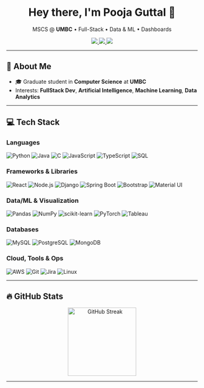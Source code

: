 <!-- Profile README for Pooja Guttal -->
<h1 align="center">Hey there, I'm Pooja Guttal 👋</h1>

<p align="center">
  MSCS @ <b>UMBC</b> • Full-Stack • Data & ML • Dashboards
</p>

<p align="center">
  <a href="mailto:poojaguttal.md@gmail.com">
    <img src="https://img.shields.io/badge/Email-poojaguttal.md%40gmail.com-red?style=for-the-badge&logo=gmail&logoColor=white" />
  </a>
  <a href="https://www.linkedin.com/in/pooja-guttal-3306381b4/">
    <img src="https://img.shields.io/badge/LinkedIn-pooja--guttal-0A66C2?style=for-the-badge&logo=linkedin&logoColor=white" />
  </a>
  <a href="https://github.com/poojavguttal">
    <img src="https://img.shields.io/badge/GitHub-poojavguttal-181717?style=for-the-badge&logo=github&logoColor=white" />
  </a>
</p>

---

## 💫 About Me
- 🎓 Graduate student in **Computer Science** at **UMBC**
- Interests:  **FullStack Dev**, **Artificial Intelligence**, **Machine Learning**, **Data Analytics**
---

## 💻 Tech Stack

### Languages
![Python](https://img.shields.io/badge/Python-3776AB?style=for-the-badge&logo=python&logoColor=white)
![Java](https://img.shields.io/badge/Java-007396?style=for-the-badge&logo=openjdk&logoColor=white)
![C](https://img.shields.io/badge/C-00599C?style=for-the-badge&logo=c&logoColor=white)
![JavaScript](https://img.shields.io/badge/JavaScript-F7DF1E?style=for-the-badge&logo=javascript&logoColor=black)
![TypeScript](https://img.shields.io/badge/TypeScript-3178C6?style=for-the-badge&logo=typescript&logoColor=white)
![SQL](https://img.shields.io/badge/SQL-336791?style=for-the-badge&logo=postgresql&logoColor=white)

### Frameworks & Libraries
![React](https://img.shields.io/badge/React-20232A?style=for-the-badge&logo=react&logoColor=61DAFB)
![Node.js](https://img.shields.io/badge/Node.js-339933?style=for-the-badge&logo=nodedotjs&logoColor=white)
![Django](https://img.shields.io/badge/Django-092E20?style=for-the-badge&logo=django&logoColor=white)
![Spring Boot](https://img.shields.io/badge/Spring%20Boot-6DB33F?style=for-the-badge&logo=springboot&logoColor=white)
![Bootstrap](https://img.shields.io/badge/Bootstrap-7952B3?style=for-the-badge&logo=bootstrap&logoColor=white)
![Material UI](https://img.shields.io/badge/MUI-007FFF?style=for-the-badge&logo=mui&logoColor=white)

### Data/ML & Visualization
![Pandas](https://img.shields.io/badge/Pandas-150458?style=for-the-badge&logo=pandas&logoColor=white)
![NumPy](https://img.shields.io/badge/NumPy-013243?style=for-the-badge&logo=numpy&logoColor=white)
![scikit-learn](https://img.shields.io/badge/scikit--learn-F7931E?style=for-the-badge&logo=scikitlearn&logoColor=white)
![PyTorch](https://img.shields.io/badge/PyTorch-EE4C2C?style=for-the-badge&logo=pytorch&logoColor=white)
![Tableau](https://img.shields.io/badge/Tableau-E97627?style=for-the-badge&logo=tableau&logoColor=white)

### Databases
![MySQL](https://img.shields.io/badge/MySQL-4479A1?style=for-the-badge&logo=mysql&logoColor=white)
![PostgreSQL](https://img.shields.io/badge/PostgreSQL-4169E1?style=for-the-badge&logo=postgresql&logoColor=white)
![MongoDB](https://img.shields.io/badge/MongoDB-47A248?style=for-the-badge&logo=mongodb&logoColor=white)

### Cloud, Tools & Ops
![AWS](https://img.shields.io/badge/AWS-232F3E?style=for-the-badge&logo=amazonaws&logoColor=white)
![Git](https://img.shields.io/badge/Git-F05032?style=for-the-badge&logo=git&logoColor=white)
![Jira](https://img.shields.io/badge/Jira-0052CC?style=for-the-badge&logo=jira&logoColor=white)
![Linux](https://img.shields.io/badge/Linux-FCC624?style=for-the-badge&logo=linux&logoColor=black)

---

## 🔥 GitHub Stats

<p align="center">
  <img height="180" src="https://streak-stats.demolab.com?user=poojavguttal&theme=tokyonight" alt="GitHub Streak" />
</p>

<!-- Optional trophies
<p align="center">
  <img src="https://github-profile-trophy.vercel.app/?username=poojavguttal&theme=onedark&row=1&column=6" alt="trophies" />
</p>
-->

---

<!--
Optional sections to add later:
- 🚀 Featured Projects (FactMed, Hospital Scheduling, Tampermonkey Quiz Automation, Rail Wheel Health GUI)
- 📝 Latest Blog Posts (auto-update with a GitHub Action)
- 🎯 Goals for 2025–26 (research, internships, publications)
-->

